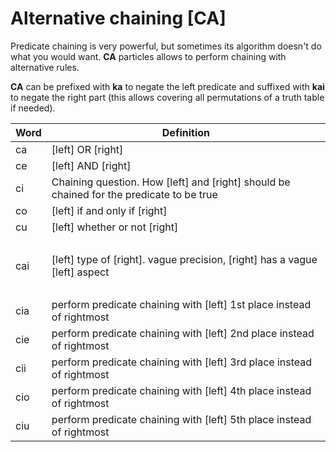 # Alternative chaining [CA]

Predicate chaining is very powerful, but sometimes its algorithm doesn't do
what you would want. **CA** particles allows to perform chaining with
alternative rules.

**CA** can be prefixed with **ka** to negate the left predicate and suffixed with **kai** to negate
the right part (this allows covering all permutations of a truth table if needed).

| Word | Definition                                                                               |
| ---- | ---------------------------------------------------------------------------------------- |
| ca   | [left] OR [right]                                                                        |
| ce   | [left] AND [right]                                                                       |
| ci   | Chaining question. How [left] and [right] should be chained for the predicate to be true |
| co   | [left] if and only if [right]                                                            |
| cu   | [left] whether or not [right]                                                            |
|      | &nbsp;                                                                                   |
| cai  | [left] type of [right]. vague precision, [right] has a vague [left] aspect               |
|      | &nbsp;                                                                                   |
| cia  | perform predicate chaining with [left] 1st place instead of rightmost                    |
| cie  | perform predicate chaining with [left] 2nd place instead of rightmost                    |
| cii  | perform predicate chaining with [left] 3rd place instead of rightmost                    |
| cio  | perform predicate chaining with [left] 4th place instead of rightmost                    |
| ciu  | perform predicate chaining with [left] 5th place instead of rightmost                    |